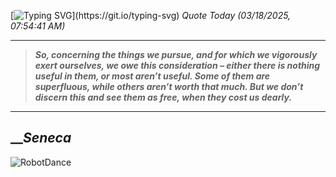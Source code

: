 [![Typing SVG](https://readme-typing-svg.herokuapp.com?font=Press+Start+2P&color=C2F784&size=35&width=900&height=100&lines=Hello+World%2C+I'm+Hung+!)](https://git.io/typing-svg) 
_Quote Today (03/18/2025, 07:54:41 AM)_
___
>**_So, concerning the things we pursue, and for which we vigorously exert ourselves, we owe this consideration – either there is nothing useful in them, or most aren’t useful. Some of them are superfluous, while others aren’t worth that much. But we don’t discern this and see them as free, when they cost us dearly._**
___

## __**_Seneca_**

![RobotDance](src/assets/images/robot-dancing-dribble.gif?style=center)

